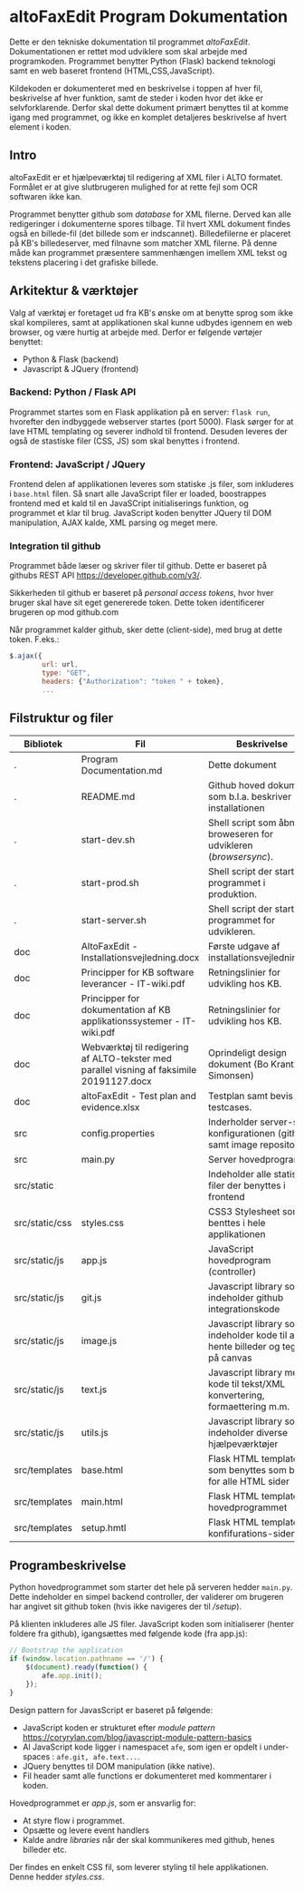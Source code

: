 # altoFaxEdit Program Dokumentation
Dette er den tekniske dokumentation til programmet *altoFaxEdit*.
Dokumentationen er rettet mod udviklere som skal arbejde med programkoden. Programmet benytter Python (Flask) backend teknologi samt en web baseret frontend (HTML,CSS,JavaScript).

Kildekoden er dokumenteret med en beskrivelse i toppen af hver fil, beskrivelse af hver funktion, samt de steder i koden hvor det ikke er selvforklarende. Derfor skal dette dokument primært benyttes til at komme igang med programmet, og ikke en komplet detaljeres beskrivelse af hvert element i koden.

## Intro
altoFaxEdit er et hjælpeværktøj til redigering af XML filer i ALTO formatet. Formålet er at give slutbrugeren mulighed for at rette fejl som OCR softwaren ikke kan.

Programmet benytter github som *database* for XML filerne. Derved kan alle redigeringer i dokumenterne spores tilbage. Til hvert XML dokument findes også en billede-fil (det billede som er indscannet). Billedefilerne er placeret på KB's billedeserver, med filnavne som matcher XML filerne. På denne måde kan programmet præsentere sammenhængen imellem XML tekst og tekstens placering i det grafiske billede.

## Arkitektur & værktøjer
Valg af værktøj er foretaget ud fra KB's ønske om at benytte sprog som ikke skal kompileres, samt at applikationen skal kunne udbydes igennem en web browser, og være hurtig at arbejde med.
Derfor er følgende vørtøjer benyttet:
* Python & Flask (backend)
* Javascript & JQuery (frontend)

### Backend: Python / Flask API
Programmet startes som en Flask applikation på en server: `flask run`, hvorefter den indbyggede webserver startes (port 5000).
Flask sørger for at lave HTML templating og severer indhold til frontend. Desuden leveres der også de stastiske filer (CSS, JS) som skal benyttes i frontend.

### Frontend: JavaScript / JQuery
Frontend delen af applikationen leveres som statiske .js filer, som inkluderes i `base.html` filen. Så snart alle JavaScript filer er loaded, boostrappes frontend med et kald til en JavaSCript initialiserings funktion, og programmet et klar til brug. JavaScript koden benytter JQuery til DOM manipulation, AJAX kalde, XML parsing og meget mere.

### Integration til github
Programmet både læser og skriver filer til github. Dette er baseret på githubs REST API https://developer.github.com/v3/.

Sikkerheden til github er baseret på *personal access tokens*, hvor hver bruger skal have sit eget genererede token.
Dette token identificerer brugeren op mod github.com

Når programmet kalder github, sker dette (client-side), med brug at dette token. F.eks.:

```javascript
$.ajax({
        url: url,
        type: "GET",
        headers: {"Authorization": "token " + token},
        ...
```

## Filstruktur og filer

|Bibliotek | Fil | Beskrivelse|
|----------|-----|------------|
|.|Program Documentation.md|Dette dokument| 
|.|README.md|Github hoved dokument som b.l.a. beskriver installationen| 
|.|start-dev.sh|Shell script som åbner broweseren for udvikleren (*browsersync*).|
|.|start-prod.sh|Shell script der starter programmet i produktion.|
|.|start-server.sh|Shell script der starter programmet for udvikleren.|
|doc|AltoFaxEdit - Installationsvejledning.docx|Første udgave af installationsvejledningen.|
|doc|Principper for KB software leverancer - IT-wiki.pdf|Retningslinier for udvikling hos KB.|
|doc|Principper for dokumentation af KB applikationssystemer - IT-wiki.pdf|Retningslinier for udvikling hos KB.|
|doc|Webværktøj til redigering af ALTO-tekster med parallel visning af faksimile 20191127.docx|Oprindeligt design dokument (Bo Krantz Simonsen)|
|doc|altoFaxEdit - Test plan and evidence.xlsx|Testplan samt bevis for testcases.|
|src|config.properties|Inderholder server-side konfigurationen (github samt image repositories|
|src|main.py|Server hovedprogram|
|src/static||Indeholder alle statiske filer der benyttes i frontend|
|src/static/css|styles.css|CSS3 Stylesheet som benttes i hele applikationen|
|src/static/js|app.js|JavaScript hovedprogram (controller)|
|src/static/js|git.js|Javascript library som indeholder github integrationskode|
|src/static/js|image.js|Javascript library som indeholder kode til at hente billeder og tegne på canvas|
|src/static/js|text.js|Javascript library med kode til tekst/XML konvertering, formaettering m.m.|
|src/static/js|utils.js|Javascript library som indeholder diverse hjælpeværktøjer|
|src/templates|base.html|Flask HTML template som benyttes som basis for alle HTML sider|
|src/templates|main.html|Flask HTML template til hovedprogrammet|
|src/templates|setup.hmtl|Flask HTML template til konfifurations-siden.|


## Programbeskrivelse
Python hovedprogrammet som starter det hele på serveren hedder `main.py`. Dette indeholder en simpel backend controller, der validerer om brugeren har angivet sit github token (hvis ikke navigeres der til */setup*).

På klienten inkluderes alle JS filer. JavaScript koden som initialiserer (henter foldere fra github), igangsættes med følgende kode (fra app.js):

```javascript
// Bootstrap the application
if (window.location.pathname == '/') {
    $(document).ready(function() {
        afe.app.init();
    });
}
```

Design pattern for JavasScript er baseret på følgende:
* JavaScript koden er strukturet efter *module pattern* https://coryrylan.com/blog/javascript-module-pattern-basics
* Al JavaScript kode ligger i namespacet `afe`, som igen er opdelt i under-spaces : `afe.git, afe.text...`.
* JQuery benyttes til DOM manipulation (ikke native).
* Fil header samt alle functions er dokumenteret med kommentarer i koden.

Hovedprogrammet er *app.js*, som er ansvarlig for:
- At styre flow i programmet.
- Opsætte og levere event handlers
- Kalde andre *libraries* når der skal kommunikeres med github, henes billeder etc.

Der findes en enkelt CSS fil, som leverer styling til hele applikationen. Denne hedder *styles.css*.